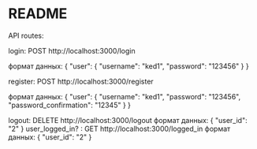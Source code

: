 # README

API routes:

login: POST http://localhost:3000/login

формат данных:
          {
          "user":
               {
               "username": "ked1",
               "password": "123456"
               }
          }               


register: POST http://localhost:3000/register

формат данных:
         {
          "user":
              {
              "username": "ked1",
              "password": "123456",     
              "password_confirmation": "12345"
              }
         }    

logout: DELETE http://localhost:3000/logout
формат данных:
         {
          "user_id": "2"
         }
user_logged_in? : GET http://localhost:3000/logged_in
формат данных:
        {
          "user_id": "2"
        }